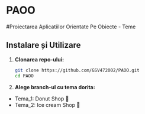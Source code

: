# PAOO
#Proiectarea Aplicatiilor Orientate Pe Obiecte - Teme

## Instalare și Utilizare

1. **Clonarea repo-ului:**
   ```bash
   git clone https://github.com/GSV472002/PAOO.git
   cd PAOO
   ```
2. **Alege branch-ul cu tema dorita:**
- Tema_1: Donut Shop 🍩
- Tema_2: Ice cream Shop 🍦 
